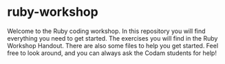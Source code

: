 # ruby-workshop
Welcome to the Ruby coding workshop.
In this repository you will find everything you need to get started. 
The exercises you will find in the Ruby Workshop Handout.
There are also some files to help you get started. 
Feel free to look around, and you can always ask the Codam students for help!
